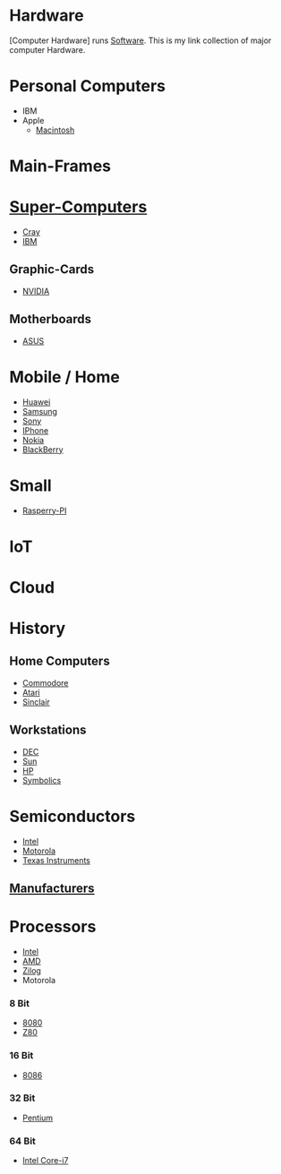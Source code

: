 # Hardware

[Computer Hardware] runs [Software](https://github.com/frank-lesser/Software/blob/master/Readme.md). This is my link collection of major computer Hardware.

# Personal Computers
- IBM
- Apple
  - [Macintosh](https://www.apple.com/mac/)
# Main-Frames
# [Super-Computers](https://en.wikipedia.org/wiki/Supercomputer)
- [Cray](https://www.cray.com)
- [IBM](https://www.ibm.com/us-en/marketplace/power-systems-ac922)

## Graphic-Cards
- [NVIDIA](https://www.nvidia.com/en-us/)
## Motherboards
- [ASUS](https://www.asus.com/)
# Mobile / Home
- [Huawei](https://www.huawei.com/en/)
- [Samsung](https://www.samsung.com/us/)
- [Sony](https://www.sonymobile.com/global-en/)
- [IPhone](https://www.apple.com/iphone/)
- [Nokia](https://www.nokia.com)
- [BlackBerry](https://blackberrymobile.com)
# Small
- [Rasperry-PI](https://www.raspberrypi.org)
# IoT
# Cloud
# History
## Home Computers
- [Commodore](https://en.wikipedia.org/wiki/Commodore_International)
- [Atari](https://en.wikipedia.org/wiki/Atari,_Inc.)
- [Sinclair](https://en.wikipedia.org/wiki/Sinclair_Research)
## Workstations
- [DEC](https://en.wikipedia.org/wiki/Digital_Equipment_Corporation)
- [Sun](https://en.wikipedia.org/wiki/Sun_Microsystems)
- [HP](https://www8.hp.com/us/en/home.html)
- [Symbolics](https://en.wikipedia.org/wiki/Symbolics)
# Semiconductors
- [Intel](https://www.intel.com/content/www/us/en/homepage.html)
- [Motorola](http://www.motorola.com/us/)
- [Texas Instruments](http://www.ti.com)
## [Manufacturers](https://en.wikipedia.org/wiki/List_of_computer_hardware_manufacturers)

# Processors
- [Intel](https://en.wikipedia.org/wiki/List_of_Intel_microprocessors)
- [AMD](https://en.wikipedia.org/wiki/List_of_AMD_Athlon_64_microprocessors)
- [Zilog](https://www.zilog.com/)
- Motorola
### 8 Bit
- [8080](https://en.wikipedia.org/wiki/Intel_8080)
- [Z80](https://en.wikipedia.org/wiki/Zilog_Z80)
### 16 Bit
- [8086](https://en.wikipedia.org/wiki/Intel_8086)
### 32 Bit
- [Pentium](https://en.wikipedia.org/wiki/Pentium)
### 64 Bit
- [Intel Core-i7](https://en.wikipedia.org/wiki/List_of_Intel_Core_i7_microprocessors)